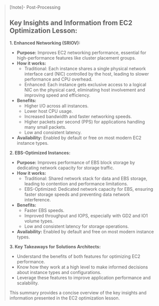 
>[!note]- Post-Processing
>## Key Insights and Information from EC2 Optimization Lesson:
>
>**1. Enhanced Networking (SRIOV):**
>
>* **Purpose:** Improves EC2 networking performance, essential for high-performance features like cluster placement groups.
>* **How it works:**  
>    * Traditional: Each instance shares a single physical network interface card (NIC) controlled by the host, leading to slower performance and CPU overhead.
>    * Enhanced: Each instance gets exclusive access to a logical NIC on the physical card, eliminating host involvement and improving speed and efficiency.
>* **Benefits:**
>    * Higher I/O across all instances.
>    * Lower host CPU usage.
>    * Increased bandwidth and faster networking speeds.
>    * Higher packets per second (PPS) for applications handling many small packets.
>    * Low and consistent latency.
>* **Availability:** Enabled by default or free on most modern EC2 instance types.
>
>**2. EBS-Optimized Instances:**
>
>* **Purpose:** Improves performance of EBS block storage by dedicating network capacity for storage traffic.
>* **How it works:**  
>    * Traditional: Shared network stack for data and EBS storage, leading to contention and performance limitations.
>    * EBS-Optimized: Dedicated network capacity for EBS, ensuring faster storage speeds and preventing data network interference.
>* **Benefits:**
>    * Faster EBS speeds.
>    * Improved throughput and IOPS, especially with GD2 and IO1 volume types.
>    * Low and consistent latency for storage operations.
>* **Availability:** Enabled by default and free on most modern instance types.
>
>**3. Key Takeaways for Solutions Architects:**
>
>* Understand the benefits of both features for optimizing EC2 performance.
>*  Know how they work at a high level to make informed decisions about instance types and configurations.
>*  Leverage these features to improve application performance and scalability.
>
>
>
>This summary provides a concise overview of the key insights and information presented in the EC2 optimization lesson.
>


